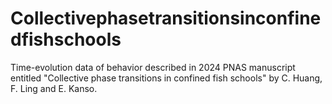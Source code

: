# Collectivephasetransitionsinconfinedfishschools
Time-evolution data of behavior described in 2024 PNAS manuscript entitled "Collective phase transitions in confined fish schools" by C. Huang, F. Ling and E. Kanso.
